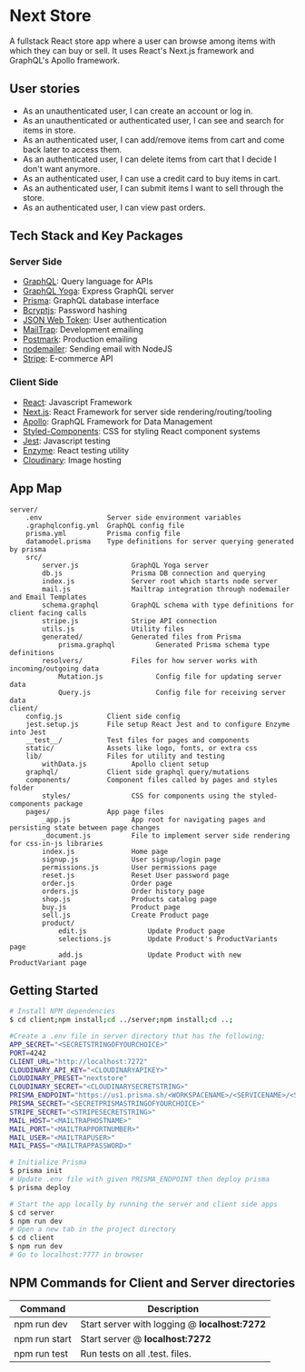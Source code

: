# Next Store

A fullstack React store app where a user can browse among items with which they can buy or sell. It uses React's Next.js framework and GraphQL's Apollo framework.

User stories
------------

* As an unauthenticated user, I can create an account or log in.
* As an unauthenticated or authenticated user, I can see and search for items in store.
* As an authenticated user, I can add/remove items from cart and come back later to access them.
* As an authenticated user, I can delete items from cart that I decide I don't want anymore.
* As an authenticated user, I can use a credit card to buy items in cart.
* As an authenticated user, I can submit items I want to sell through the store.
* As an authenticated user, I can view past orders.

Tech Stack and Key Packages
---------------------------

### Server Side

* [GraphQL](https://graphql.org/): Query language for APIs
* [GraphQL Yoga](https://oss.prisma.io/content/graphql-yoga/01-overview/): Express GraphQL server
* [Prisma](https://www.prisma.io/): GraphQL database interface
* [Bcryptjs](https://github.com/dcodeIO/bcrypt.js/): Password hashing
* [JSON Web Token](https://www.jsonwebtoken.io/): User authentication
* [MailTrap](https://mailtrap.io/): Development emailing
* [Postmark](https://postmarkapp.com/): Production emailing
* [nodemailer](https://nodemailer.com/about/): Sending email with NodeJS
* [Stripe](https://stripe.com/): E-commerce API

### Client Side

* [React](https://reactjs.org/): Javascript Framework
* [Next.js](https://nextjs.org/): React Framework for server side rendering/routing/tooling
* [Apollo](https://www.apollographql.com/): GraphQL Framework for Data Management
* [Styled-Components](https://www.styled-components.com/): CSS for styling React component systems
* [Jest](https://facebook.github.io/jest/): Javascript testing
* [Enzyme](https://github.com/airbnb/enzyme): React testing utility
* [Cloudinary](https://cloudinary.com/): Image hosting

App Map
-------

```
server/
    .env                Server side environment variables
    .graphqlconfig.yml  GraphQL config file
    prisma.yml          Prisma config file
    datamodel.prisma    Type definitions for server querying generated by prisma
    src/                
        server.js             GraphQL Yoga server
        db.js                 Prisma DB connection and querying
        index.js              Server root which starts node server
        mail.js               Mailtrap integration through nodemailer and Email Templates
        schema.graphql        GraphQL schema with type definitions for client facing calls
        stripe.js             Stripe API connection
        utils.js              Utility files
        generated/            Generated files from Prisma
            prisma.graphql          Generated Prisma schema type definitions
        resolvers/            Files for how server works with incoming/outgoing data
            Mutation.js             Config file for updating server data
            Query.js                Config file for receiving server data
client/
    config.js           Client side config
    jest.setup.js       File setup React Jest and to configure Enzyme into Jest
    __test__/           Test files for pages and components
    static/             Assets like logo, fonts, or extra css
    lib/                Files for utility and testing
        withData.js           Apollo client setup
    graphql/            Client side graphql query/mutations
    components/         Component files called by pages and styles folder
        styles/               CSS for components using the styled-components package
    pages/              App page files
        _app.js               App root for navigating pages and persisting state between page changes
        _document.js          File to implement server side rendering for css-in-js libraries
        index.js              Home page
        signup.js             User signup/login page
        permissions.js        User permissions page
        reset.js              Reset User password page
        order.js              Order page
        orders.js             Order history page
        shop.js               Products catalog page
        buy.js                Product page
        sell.js               Create Product page
        product/
            edit.js               Update Product page
            selections.js         Update Product's ProductVariants page
            add.js                Update Product with new ProductVariant page
```

Getting Started
---------------

```bash
# Install NPM dependencies
$ cd client;npm install;cd ../server;npm install;cd ..;

#Create a .env file in server directory that has the following:
APP_SECRET="<SECRETSTRINGOFYOURCHOICE>"
PORT=4242
CLIENT_URL="http://localhost:7272"
CLOUDINARY_API_KEY="<CLOUDINARYAPIKEY>"
CLOUDINARY_PRESET="nextstore"
CLOUDINARY_SECRET="<CLOUDINARYSECRETSTRING>"
PRISMA_ENDPOINT="https://us1.prisma.sh/<WORKSPACENAME>/<SERVICENAME>/<STAGE>"
PRISMA_SECRET="<SECRETPRISMASTRINGOFYOURCHOICE>"
STRIPE_SECRET="<STRIPESECRETSTRING>"
MAIL_HOST="<MAILTRAPHOSTNAME>"
MAIL_PORT="<MAILTRAPPORTNUMBER>"
MAIL_USER="<MAILTRAPUSER>"
MAIL_PASS="<MAILTRAPPASSWORD>"

# Initialize Prisma
$ prisma init
# Update .env file with given PRISMA_ENDPOINT then deploy prisma
$ prisma deploy

# Start the app locally by running the server and client side apps
$ cd server
$ npm run dev
# Open a new tab in the project directory
$ cd client
$ npm run dev
# Go to localhost:7777 in browser
```

NPM Commands for Client and Server directories
------------

|Command|Description|
|---|---|
|npm run dev|Start server with logging @ **localhost:7272**|
|npm run start|Start server @ **localhost:7272**|
|npm run test|Run tests on all .test. files.|
